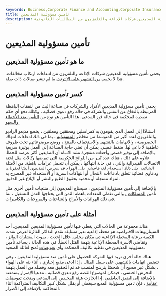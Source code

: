 ```yaml
---
keywords: Business,Corporate Finance and Accounting,Corporate Insurance
title: تأمين مسؤولية المذيعين
description: يحمي تأمين مسؤولية المذيعين شركات الإذاعة والتلفزيون من المطالبات القانونية.
---
```


# تأمين مسؤولية المذيعين
## ما هو تأمين مسؤولية المذيعين

يحمي تأمين مسؤولية المذيعين شركات الإذاعة والتلفزيون من ادعاءات ارتكاب مخالفات. هذا لا يحمي [من التشهير على الإنترنت](/negative-feedback) ما لم تنشر مقالات ذات صلة.

## كسر تأمين مسؤولية المذيعين

يحمي تأمين مسؤولية المذيعين الأفراد والشركات في صناعة البث من النفقات الباهظة المرتبطة بالدفاع عن النفس والشركة في حالة رفع دعوى قضائية ، وكذلك دفع أي حكم تصدره المحكمة في حالة فوز المدعي. هذا التأمين هو نوع من [التأمين ضد الأخطاء والسهو.](/errors-omissions-insurance)

استنادًا إلى العمل الذي يقومون به كمراسلين ومحققين ومعلقين ، يخضع مذيعو الراديو والتلفزيون لعدد أكبر من المتوسط من مخاطر [المسؤولية](/liability) ، بما في ذلك ادعاءات انتهاك الخصوصية ، والاتهامات بالتشهير والاستخفاف بالمنتج ، ووضع موضوعاتهم تحت ظروف عاطفية لا داعي لها. ضغط عصبى. يمكن أن تعني حاجة الصناعة إلى العمل بوتيرة سريعة بالإضافة إلى توفير قصص وأحداث متفجرة تشد الانتباه أن المذيعين أكثر عرضة للخطأ. علاوة على ذلك ، هناك عدد كبير من اللوائح الحكومية التي تفرضها وكالات مثل لجنة الاتصالات الفيدرالية والتي ، في حالة انتهاكها ، يمكن أن تتحمل غرامات باهظة. من الأمثلة الشائعة على ذلك استخدام لغة فاحشة على الهواء. قد يتعرض المذيعون أيضًا لعقوبات ودعاوى قضائية تتعلق بادعاءات الانتحال أو انتهاكات السرية أو الاستخدام غير المصرح به لمواد مسجلة أو محمية بحقوق الطبع والنشر أو الإبلاغ غير الدقيق.

بالإضافة إلى تأمين مسؤولية المذيعين ، سيحتاج المذيعون إلى منتجات تأمين أخرى مثل تأمين [الممتلكات](/property-insurance) [،](/property-insurance) والتي تغطي المعدات باهظة الثمن التي يحتاجها العمل للتشغيل ، بما في ذلك الهوائيات والأبراج والشاحنات والمروحيات والكاميرات.

## أمثلة على تأمين مسؤولية المذيعين

هناك مجموعة من الحالات التي يغطي فيها تأمين مسؤولية المذيعين المذيعين. أحد السيناريوهات الافتراضية هو محطة إذاعية تدير مسابقة تقدم التذاكر الفائزة لعرض نفدت الكمية برعاية المحطة الإذاعية في مكان محلي. خلال الحدث ، يموت المشارك الفائز ، وتقاضي الأسرة المحطة الإذاعية بتهمة القتل الخطأ. في هذه الحالة ، يساعد تأمين مسؤولية المذيعين في تغطية تكاليف المحكمة وأي [تعويضات](/compensatory-damages) تُمنح لعائلة الضحية.

هناك حالة أخرى تريد فيها الشركة الحصول على تأمين ضد مسؤولية المذيعين ، وهي تتضمن اتهامات بالتشهير. على سبيل المثال ، إذا ادعى مذيع إخباري ، أثناء بثه على الهواء ، بشكل غير صحيح أن شخصًا يترشح لمنصب قد تم التحقيق معه وفصله من العمل بتهمة التحرش الجنسي ، فيمكن لموضوع القصة رفع دعوى قضائية ، مدعيا الإضرار بسمعته بالإضافة إلى الضيق العاطفي. إذا انحازت هيئة المحلفين إلى المدعي ومنحت [تعويضات عقابية](/punitive-damages) ، فإن تأمين مسؤولية المذيع سيغطي أو يقلل بشكل كبير التكاليف المتراكمة أثناء المحاكمة بالإضافة إلى الأضرار.

